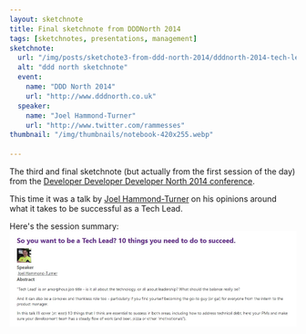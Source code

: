 ```yaml
---
layout: sketchnote
title: Final sketchnote from DDDNorth 2014
tags: [sketchnotes, presentations, management]
sketchnote:
  url: "/img/posts/sketchote3-from-ddd-north-2014/dddnorth-2014-tech-lead-talk-vanilla.webp"
  alt: "ddd north sketchnote"
  event:
    name: "DDD North 2014"
    url: "http://www.dddnorth.co.uk"
  speaker:
    name: "Joel Hammond-Turner"
    url: "http://www.twitter.com/rammesses"
thumbnail: "/img/thumbnails/notebook-420x255.webp"

---
```


The third and final sketchnote (but actually from the first session of the day)
from the <a href="http://www.dddnorth.co.uk/">Developer Developer Developer North
2014 conference</a>.

This time it was a talk by [Joel Hammond-Turner](http://www.twitter.com/rammesses) on
his opinions around what it takes to be successful as a Tech Lead.

Here's the session summary:
![ddd north](/img/posts/sketchote3-from-ddd-north-2014/session-summary.webp)
